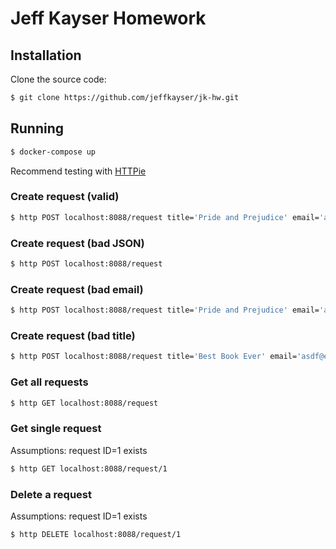 # Jeff Kayser Homework

## Installation

Clone the source code:

```bash
$ git clone https://github.com/jeffkayser/jk-hw.git
```

## Running

```bash
$ docker-compose up
```

Recommend testing with [HTTPie](https://httpie.org/)


### Create request (valid)

```bash
$ http POST localhost:8088/request title='Pride and Prejudice' email='asdf@example.com'
```


### Create request (bad JSON)

```bash
$ http POST localhost:8088/request
```


### Create request (bad email)

```bash
$ http POST localhost:8088/request title='Pride and Prejudice' email='asdf@'
```


### Create request (bad title)

```bash
$ http POST localhost:8088/request title='Best Book Ever' email='asdf@example.com'
```


### Get all requests

```bash
$ http GET localhost:8088/request
```


### Get single request

Assumptions: request ID=1 exists

```bash
$ http GET localhost:8088/request/1
```


### Delete a request

Assumptions: request ID=1 exists

```bash
$ http DELETE localhost:8088/request/1
```
